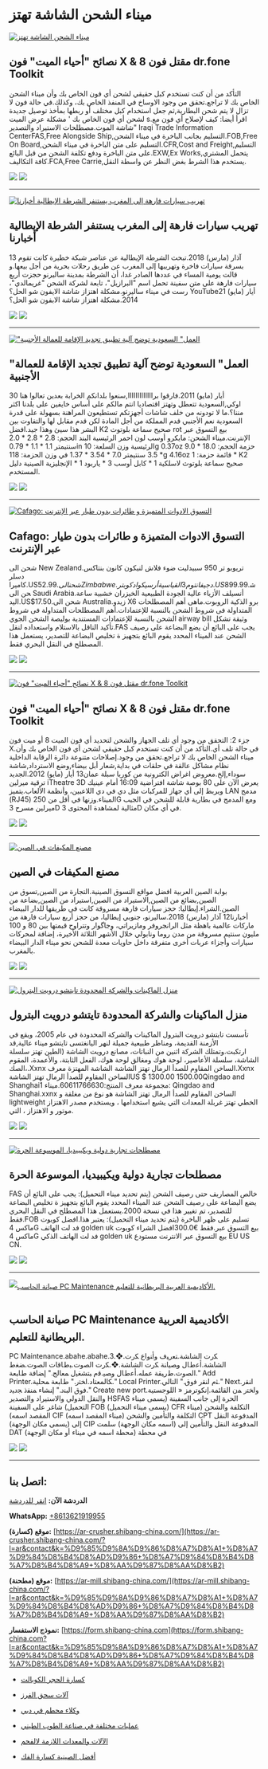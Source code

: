 # ميناء الشحن الشاشة تهتز

<a href="https://swt.shibang-china.com/?l=ar&img&k=%D9%85%D9%8A%D9%86%D8%A7%D8%A1+%D8%A7%D9%84%D8%B4%D8%AD%D9%86+%D8%A7%D9%84%D8%B4%D8%A7%D8%B4%D8%A9+%D8%AA%D9%87%D8%AA%D8%B2" target="_blank">![ميناء الشحن الشاشة تهتز](http://static.shibang-china.com/all-800x300/488.jpg)</a>

## نصائح &quot;أحياء الميت&quot; فون X &amp; مقتل فون 8 dr.fone Toolkit
التأكد من أن كنت تستخدم كبل حقيقي لشحن أي فون الخاص بك وأن ميناء الشحن الخاص بك لا تراجع.تحقق من وجود الاوساخ في المنفذ الخاص بك، وكذلك.في حالة فون لا تزال لا يتم شحن البطارية,ثم جعل استخدام كبل مختلف أو ربطها بمأخذ توصيل جديدة لشحن أي فون الخاص بك &#39; مشكلة عرض الميت s.اقرأ أيضا: كيف لإصلاح أي فون مع &quot;شاشة الموت.مصطلحات الاستيراد والتصدير Iraqi Trade Information CenterFAS,Free Alongside Ship,التسليم بجانب الباخرة في ميناء الشحن.FOB,Free On Board,التسليم على متن الباخرة في ميناء الشحن.CFR,Cost and Freight,التسليم على متن الباخرة ودفع تكلفة الشحن من قبل البائع.EXW,Ex Works,يتحمل المشتري كافة التكاليف.FCA,Free Carrie,يستخدم هذا الشرط بغض النظر عن واسطة النقل.


<a href="https://whatsapp.shibangsoft.com/WhatsApp.php" target="_blank" title="WhatsApp">![](http://static.shibang-china.com/icon/whatsapp.png)</a> <a href="https://swt.shibang-china.com/?l=ar&icon&k=%D9%85%D9%8A%D9%86%D8%A7%D8%A1+%D8%A7%D9%84%D8%B4%D8%AD%D9%86+%D8%A7%D9%84%D8%B4%D8%A7%D8%B4%D8%A9+%D8%AA%D9%87%D8%AA%D8%B2" target="_blank">![](http://static.shibang-china.com/icon/chat-ar.png)</a>

---

<a href="https://swt.shibang-china.com/?l=ar&img&k=%D9%85%D9%8A%D9%86%D8%A7%D8%A1+%D8%A7%D9%84%D8%B4%D8%AD%D9%86+%D8%A7%D9%84%D8%B4%D8%A7%D8%B4%D8%A9+%D8%AA%D9%87%D8%AA%D8%B2" target="_blank">![تهريب سيارات فارهة إلى المغرب يستنفر الشرطة الإيطالية أخبارنا](http://static.shibang-china.com/all-800x300/1528.jpg)</a>

## تهريب سيارات فارهة إلى المغرب يستنفر الشرطة الإيطالية أخبارنا
13 آذار (مارس) 2018.تبحث الشرطة الإيطالية عن عناصر شبكة خطيرة كانت تقوم بسرقة سيارات فاخرة وتهريبها إلى المغرب عن طريق رحلات بحرية من أجل بيعها.و قالت يومية المساء في عددها الصادر غدا، أن الشرطة بمدينة ساليرنو حجزت أربع سيارات فارهة على متن سفينة تحمل اسم &quot;البرازيل&quot;، تابعة لشركة الشحن &quot;غريمالدي&quot;، رست في ميناء ساليرنو.مشكلة اهتزاز شاشة الايفون شو الحل؟ YouTube21 أيار (مايو) 2014.مشكلة اهتزاز شاشة الابفون شو الحل؟


<a href="https://whatsapp.shibangsoft.com/WhatsApp.php" target="_blank" title="WhatsApp">![](http://static.shibang-china.com/icon/whatsapp.png)</a> <a href="https://swt.shibang-china.com/?l=ar&icon&k=%D9%85%D9%8A%D9%86%D8%A7%D8%A1+%D8%A7%D9%84%D8%B4%D8%AD%D9%86+%D8%A7%D9%84%D8%B4%D8%A7%D8%B4%D8%A9+%D8%AA%D9%87%D8%AA%D8%B2" target="_blank">![](http://static.shibang-china.com/icon/chat-ar.png)</a>

---

<a href="https://swt.shibang-china.com/?l=ar&img&k=%D9%85%D9%8A%D9%86%D8%A7%D8%A1+%D8%A7%D9%84%D8%B4%D8%AD%D9%86+%D8%A7%D9%84%D8%B4%D8%A7%D8%B4%D8%A9+%D8%AA%D9%87%D8%AA%D8%B2" target="_blank">![&quot;العمل&quot; السعودية توضح آلية تطبيق تجديد الإقامة للعمالة الأجنبية](http://static.shibang-china.com/all-800x300/504.jpg)</a>

## &quot;العمل&quot; السعودية توضح آلية تطبيق تجديد الإقامة للعمالة الأجنبية
30 أيار (مايو) 2011.فارقوا برااااااااااااا,سنعوا بلدانكم الخرابة بعدين تعالوا هنا اوكي,السعودية تتعطل وتهتز اقتصاديا انتم مالكم على أساس خايفين على بلدنا اكثر مننا؟.ما لا تودونه من خلف شاشات أجهزتكم تستطيعون المراهنة بسهولة على قدرة السعودية نعم الأجنبي قدم المملكة من أجل المادة لكن قدم مقابل لها والتفاوت بين البشر هذا سيئ وهذا جيد.افضل K2 صحيح سماعة بلوتوث rot بيع التسوق عبر الإنترنت.ميناء الشحن: مايكرو أوسب لون احمر الرئيسية البند الحجم: 2.8 * 2.8 * 2.0 سنتيمتر 1.1 * 1.1 * 0.79in الرئيسية وزن السلعة: 10g 0.37oz حزمة الحجم: 18.0 * 9.0 * 3.5 سنتيمتر 7.0 * 3.54 * 1.37 في وزن الحزمة: 118g 4.16oz قائمة حزمة: 1 * K2 صحيح سماعة بلوتوث لاسلكية 1 * كابل أوسب 3 * ياربود 1 * الإنجليزية الصينية دليل المستخدم.


<a href="https://whatsapp.shibangsoft.com/WhatsApp.php" target="_blank" title="WhatsApp">![](http://static.shibang-china.com/icon/whatsapp.png)</a> <a href="https://swt.shibang-china.com/?l=ar&icon&k=%D9%85%D9%8A%D9%86%D8%A7%D8%A1+%D8%A7%D9%84%D8%B4%D8%AD%D9%86+%D8%A7%D9%84%D8%B4%D8%A7%D8%B4%D8%A9+%D8%AA%D9%87%D8%AA%D8%B2" target="_blank">![](http://static.shibang-china.com/icon/chat-ar.png)</a>

---

<a href="https://swt.shibang-china.com/?l=ar&img&k=%D9%85%D9%8A%D9%86%D8%A7%D8%A1+%D8%A7%D9%84%D8%B4%D8%AD%D9%86+%D8%A7%D9%84%D8%B4%D8%A7%D8%B4%D8%A9+%D8%AA%D9%87%D8%AA%D8%B2" target="_blank">![Cafago: التسوق الادوات المتميزة و طائرات بدون طيار عبر الإنترنت](http://static.shibang-china.com/all-800x300/876.jpg)</a>

## Cafago: التسوق الادوات المتميزة و طائرات بدون طيار عبر الإنترنت
شحن الى New Zealand.تريوبو تر 950 سبيدليت ضوء فلاش لنيكون كانون بنتاكس دسلر كاميرا.US$52.99.شحن الى Zimbabwe.دجي فانتوم 3 القياسية أرسي كوادكوبتر.US$899.99.شحن الى Saudi Arabia.أنسيلف الأزياء عالية الجودة الطبيعية الخيزران خشبية ساعة اليد.US$17.50.شحن الى Australia.زيدو X6 برو الذكية الروبوت.ماهى أهم المصطلحات المتداولة فى شروط الشحن بالنسبة للإعتمادات.أهم المصطلحات المتداولة فى شروط الشحن بالنسبة للإعتمادات المستندية بوليصة الشحن الجوي airway bill وثيقة تشكل تأكيد الناقل بالاستلام واستعداده لنقل.FAS يجب على البائع أن يضع البضاعة على رصيف الشحن عند الميناء المحدد يقوم البائع بتجهيز ة تخليص البضاعة للتصدير، يستعمل هذا المصطلح في النقل البحري فقط.


<a href="https://whatsapp.shibangsoft.com/WhatsApp.php" target="_blank" title="WhatsApp">![](http://static.shibang-china.com/icon/whatsapp.png)</a> <a href="https://swt.shibang-china.com/?l=ar&icon&k=%D9%85%D9%8A%D9%86%D8%A7%D8%A1+%D8%A7%D9%84%D8%B4%D8%AD%D9%86+%D8%A7%D9%84%D8%B4%D8%A7%D8%B4%D8%A9+%D8%AA%D9%87%D8%AA%D8%B2" target="_blank">![](http://static.shibang-china.com/icon/chat-ar.png)</a>

---

<a href="https://swt.shibang-china.com/?l=ar&img&k=%D9%85%D9%8A%D9%86%D8%A7%D8%A1+%D8%A7%D9%84%D8%B4%D8%AD%D9%86+%D8%A7%D9%84%D8%B4%D8%A7%D8%B4%D8%A9+%D8%AA%D9%87%D8%AA%D8%B2" target="_blank">![نصائح &quot;أحياء الميت&quot; فون X &amp; مقتل فون 8 dr.fone Toolkit](http://static.shibang-china.com/all-800x300/744.jpg)</a>

## نصائح &quot;أحياء الميت&quot; فون X &amp; مقتل فون 8 dr.fone Toolkit
جزء 2: التحقق من وجود أي تلف الجهاز والشحن لتحديد أي فون الميت 8 أو ميت فون X.في حالة تلف أي.التأكد من أن كنت تستخدم كبل حقيقي لشحن أي فون الخاص بك وأن ميناء الشحن الخاص بك لا تراجع.تحقق من وجود.إصلاحات متنوعة دائرة الرقابة الداخلية نظام مشاكل عالقة في حلقات في بداية,شعار أبل بيضاء,وضع الاسترداد,شاشة سوداء,إلخ.معروض اغراض الكترونية من كوريا سبلة عمان13 أيار (مايو) 2012.الجديد ترقية ميرلين iTheatre 3D يعرض الآن على 80 بوصة شاشة افتراضية 16:09 أمام عينيك ويربط إلى أي جهاز للمركبات مثل دي في دي اللاعبين، وأنظمة الألعاب.يتميز LAN مدمج (RJ45) الميناء.وزنها في أقل من 250G ومع المدمج في بطارية قابلة للشحن في الجيب ميرلين مسرح 3D مثالية لمشاهدة المحتوى 3D في أي مكان.


<a href="https://whatsapp.shibangsoft.com/WhatsApp.php" target="_blank" title="WhatsApp">![](http://static.shibang-china.com/icon/whatsapp.png)</a> <a href="https://swt.shibang-china.com/?l=ar&icon&k=%D9%85%D9%8A%D9%86%D8%A7%D8%A1+%D8%A7%D9%84%D8%B4%D8%AD%D9%86+%D8%A7%D9%84%D8%B4%D8%A7%D8%B4%D8%A9+%D8%AA%D9%87%D8%AA%D8%B2" target="_blank">![](http://static.shibang-china.com/icon/chat-ar.png)</a>

---

<a href="https://swt.shibang-china.com/?l=ar&img&k=%D9%85%D9%8A%D9%86%D8%A7%D8%A1+%D8%A7%D9%84%D8%B4%D8%AD%D9%86+%D8%A7%D9%84%D8%B4%D8%A7%D8%B4%D8%A9+%D8%AA%D9%87%D8%AA%D8%B2" target="_blank">![مصنع المكيفات في الصين](http://static.shibang-china.com/all-800x300/243.jpg)</a>

## مصنع المكيفات في الصين
بوابة الصين العربية افضل مواقع التسوق الصينية.التجارة من الصين,تسوق من الصين,بضائع من الصين,الاستيراد من الصين,استيراد من الصين,بضاعة من الصين.الشراء.إيطاليا: حجز سيارات فارهة مسروقة كانت في طريقها للدار البيضاء أخبارنا12 آذار (مارس) 2018.ساليرنو، جنوبي إيطاليا، من حجز أربع سيارات فارهة من ماركات عالمية باهظة مثل الرانجروفر ومازيراتي، وجاگوار وتتراوح قيمتها بين 80 و 100 مليون سنتيم مسروقة من مدن روما ونابولي خلال الأشهر الثلاثة الأخيرة، إضافة لمحركات سيارات وأجزاء عربات أخرى متفرقة داخل حاويات معدة للشحن نحو ميناء الدار البيضاء بالمغرب.


<a href="https://whatsapp.shibangsoft.com/WhatsApp.php" target="_blank" title="WhatsApp">![](http://static.shibang-china.com/icon/whatsapp.png)</a> <a href="https://swt.shibang-china.com/?l=ar&icon&k=%D9%85%D9%8A%D9%86%D8%A7%D8%A1+%D8%A7%D9%84%D8%B4%D8%AD%D9%86+%D8%A7%D9%84%D8%B4%D8%A7%D8%B4%D8%A9+%D8%AA%D9%87%D8%AA%D8%B2" target="_blank">![](http://static.shibang-china.com/icon/chat-ar.png)</a>

---

<a href="https://swt.shibang-china.com/?l=ar&img&k=%D9%85%D9%8A%D9%86%D8%A7%D8%A1+%D8%A7%D9%84%D8%B4%D8%AD%D9%86+%D8%A7%D9%84%D8%B4%D8%A7%D8%B4%D8%A9+%D8%AA%D9%87%D8%AA%D8%B2" target="_blank">![منزل الماكينات والشركة المحدودة تايتشو درويت البترول](http://static.shibang-china.com/all-800x300/1172.jpg)</a>

## منزل الماكينات والشركة المحدودة تايتشو درويت البترول
تأسست تايتشو درويت البترول الماكينات والشركة المحدودة في عام 2005، ويقع في الأزمنة القديمة، ومناظر طبيعية جميلة لنهر اليانغتسى  تايتشو ميناء عالية,قد ارتكبت.وتمتلك الشركة اثنين من النباتات، مصانع درويت الشاشة (الطين تهتز سلسلة الشاشة، سلسلة الأعاصير، لوحة هوك ومغالق لوحة هوك، الفعل الثابتة، والأعمدة، المقوم الصك،.Xxnx الساخن المقاوم للصدأ الرمال تهتز الشاشة الشاشة المهتزة معرف.Xxnx الساخن المقاوم للصدأ الرمال تهتز الشاشةUS $ 1300.00 1500.00Qingdao and Shanghai1 مجموعة معرف المنتج:60611766630.ميناء: Qingdao and Shanghai.xxnx الساخن المقاوم للصدأ الرمال تهتز الشاشة هو نوع من مغلقة و lightweight الخطي تهتز غربلة المعدات التي يشيع استخدامها ، ويستخدم مصدر الاهتزاز موتور و الاهتزاز ، التي.


<a href="https://whatsapp.shibangsoft.com/WhatsApp.php" target="_blank" title="WhatsApp">![](http://static.shibang-china.com/icon/whatsapp.png)</a> <a href="https://swt.shibang-china.com/?l=ar&icon&k=%D9%85%D9%8A%D9%86%D8%A7%D8%A1+%D8%A7%D9%84%D8%B4%D8%AD%D9%86+%D8%A7%D9%84%D8%B4%D8%A7%D8%B4%D8%A9+%D8%AA%D9%87%D8%AA%D8%B2" target="_blank">![](http://static.shibang-china.com/icon/chat-ar.png)</a>

---

<a href="https://swt.shibang-china.com/?l=ar&img&k=%D9%85%D9%8A%D9%86%D8%A7%D8%A1+%D8%A7%D9%84%D8%B4%D8%AD%D9%86+%D8%A7%D9%84%D8%B4%D8%A7%D8%B4%D8%A9+%D8%AA%D9%87%D8%AA%D8%B2" target="_blank">![مصطلحات تجارية دولية ويكيبيديا، الموسوعة الحرة](http://static.shibang-china.com/all-800x300/620.jpg)</a>

## مصطلحات تجارية دولية ويكيبيديا، الموسوعة الحرة
FAS خالص المصاريف حتى رصيف الشحن (يتم تحديد ميناء التحميل): يجب على البائع أن يضع البضاعة على رصيف الشحن عند الميناء المحدد يقوم البائع بتجهيز ة تخليص البضاعة للتصدير، تم تغيير هذا في نسخة 2000.يستعمل هذا المصطلح في النقل البحري فقط.FOB تسليم على ظهر الباخرة (يتم تحديد ميناء التحميل): يعتبر هذا.افضل كوبوت ماكس 4G فد لت الهاتف golden uk بيع التسوق عبر.فقط €300.0افضل الشراء كوبوت ماكس 4G فد لت الهاتف الذكي golden uk بيع التسوق عبر الانترنت مستودع EU US CN.


<a href="https://whatsapp.shibangsoft.com/WhatsApp.php" target="_blank" title="WhatsApp">![](http://static.shibang-china.com/icon/whatsapp.png)</a> <a href="https://swt.shibang-china.com/?l=ar&icon&k=%D9%85%D9%8A%D9%86%D8%A7%D8%A1+%D8%A7%D9%84%D8%B4%D8%AD%D9%86+%D8%A7%D9%84%D8%B4%D8%A7%D8%B4%D8%A9+%D8%AA%D9%87%D8%AA%D8%B2" target="_blank">![](http://static.shibang-china.com/icon/chat-ar.png)</a>

---

<a href="https://swt.shibang-china.com/?l=ar&img&k=%D9%85%D9%8A%D9%86%D8%A7%D8%A1+%D8%A7%D9%84%D8%B4%D8%AD%D9%86+%D8%A7%D9%84%D8%B4%D8%A7%D8%B4%D8%A9+%D8%AA%D9%87%D8%AA%D8%B2" target="_blank">![ﺻﻴﺎﻧﺔ ﺍﳊﺎﺳﺐ PC Maintenance الأكاديمية العربية البريطانية للتعليم.](http://static.shibang-china.com/all-800x300/1121.jpg)</a>

## ﺻﻴﺎﻧﺔ ﺍﳊﺎﺳﺐ PC Maintenance الأكاديمية العربية البريطانية للتعليم.
PC Maintenance.abahe.abahe.3.❖.ﻜﺭﺕ ﺍﻟﺸﺎﺸﺔ.ﺘﻌﺭﻴﻑ ﻭﺃﻨﻭﺍﻉ ﻜﺭﺕ ﺍﻟﺸﺎﺸﺔ.ﺃﻋﻁﺎل ﻭﺼﻴﺎﻨﺔ ﻜﺭﺕ ﺍﻟﺸﺎﺸﺔ.❖.ﻜﺭﺕ ﺍﻟﺼﻭﺕ.ﺒﻁﺎﻗﺎﺕ ﺍﻟﺼﻭﺕ.ﻀﻐﻁ ﺍﻟﺼﻭﺕ.ﻁﺭﻴﻘﺔ ﻋﻤﻠﻪ.ﺃﻋﻁﺎل ﻭﺼﻴ.ﻗﻡ ﺒﺘﺸﻐﻴل ﻤﻌﺎﻟﺞ.&quot; ﺇﻀﺎﻓﺔ ﻁﺎﺒﻌﺔ.&quot; Add Printer.ﻜﺎﻟﻤﻌﺘﺎﺩ.ﺍﺨﺘﺭ.&quot; ﻁﺎﺒﻌﺔ ﻤﺤﻠﻴﺔ.&quot; Local Printer.ﺜﻡ ﺍﻨﻘﺭ ﻓﻭﻕ.&quot; ﺍﻟﺘﺎﻟﻲ.&quot; Next.ﺍﻨﻘﺭ ﻓﻭﻕ ﺍﻟﺒﻨﺩ.&quot; ﺇﻨﺸﺎﺀ ﻤﻨﻔﺫ ﺠﺩﻴﺩ.&quot; Create new port.ﻭﺍﺨﺘﺭ ﻤﻥ ﺍﻟﻘﺎﺌﻤﺔ.إنكوترمز « اللوجستية والنقل الدولي والاستيراد والتصدير HSFAS الحرة إلى جانب السفينة (يسمى ميناء التحميل) شاغر على السفينة FOB (يسمى ميناء التحميل) CFR التكلفة والشحن (ميناء المقصد اسمه) CIF التكلفة والتأمين والشحن (ميناء المقصد اسمه) CPT المدفوعة النقل إلى (يسمى مكان الوجهة) CIP المدفوعة النقل والتأمين إلى (اسمه مكان الوجهة) سلمت DAT في محطة (محطة اسمه في ميناء أو مكان الوجهة)


<a href="https://whatsapp.shibangsoft.com/WhatsApp.php" target="_blank" title="WhatsApp">![](http://static.shibang-china.com/icon/whatsapp.png)</a> <a href="https://swt.shibang-china.com/?l=ar&icon&k=%D9%85%D9%8A%D9%86%D8%A7%D8%A1+%D8%A7%D9%84%D8%B4%D8%AD%D9%86+%D8%A7%D9%84%D8%B4%D8%A7%D8%B4%D8%A9+%D8%AA%D9%87%D8%AA%D8%B2" target="_blank">![](http://static.shibang-china.com/icon/chat-ar.png)</a>

---
## اتصل بنا:

**الدردشة الآن:** [انقر للدردشة](https://swt.shibang-china.com?l=ar&contact&k=%D9%85%D9%8A%D9%86%D8%A7%D8%A1+%D8%A7%D9%84%D8%B4%D8%AD%D9%86+%D8%A7%D9%84%D8%B4%D8%A7%D8%B4%D8%A9+%D8%AA%D9%87%D8%AA%D8%B2)

**WhatsApp:**  [+8613621919955](https://whatsapp.shibangsoft.com/WhatsApp.php)

**موقع (كسارة):** [https://ar-crusher.shibang-china.com/](https://ar-crusher.shibang-china.com/?l=ar&contact&k=%D9%85%D9%8A%D9%86%D8%A7%D8%A1+%D8%A7%D9%84%D8%B4%D8%AD%D9%86+%D8%A7%D9%84%D8%B4%D8%A7%D8%B4%D8%A9+%D8%AA%D9%87%D8%AA%D8%B2)

**موقع (مطحنة):** [https://ar-mill.shibang-china.com/](https://ar-mill.shibang-china.com/?l=ar&contact&k=%D9%85%D9%8A%D9%86%D8%A7%D8%A1+%D8%A7%D9%84%D8%B4%D8%AD%D9%86+%D8%A7%D9%84%D8%B4%D8%A7%D8%B4%D8%A9+%D8%AA%D9%87%D8%AA%D8%B2)

**نموذج الاستفسار:** [https://form.shibang-china.com](https://form.shibang-china.com?l=ar&contact&k=%D9%85%D9%8A%D9%86%D8%A7%D8%A1+%D8%A7%D9%84%D8%B4%D8%AD%D9%86+%D8%A7%D9%84%D8%B4%D8%A7%D8%B4%D8%A9+%D8%AA%D9%87%D8%AA%D8%B2)

* [كسارة الحجر الكوبالت](../27/%D9%83%D8%B3%D8%A7%D8%B1%D8%A9%20%D8%A7%D9%84%D8%AD%D8%AC%D8%B1%20%D8%A7%D9%84%D9%83%D9%88%D8%A8%D8%A7%D9%84%D8%AA.md)

* [آلات سحق الفرز](../28/%D8%A2%D9%84%D8%A7%D8%AA%20%D8%B3%D8%AD%D9%82%20%D8%A7%D9%84%D9%81%D8%B1%D8%B2.md)

* [وكلاء محطم في دبي](../26/%D9%88%D9%83%D9%84%D8%A7%D8%A1%20%D9%85%D8%AD%D8%B7%D9%85%20%D9%81%D9%8A%20%D8%AF%D8%A8%D9%8A.md)

* [عمليات مختلفة في صناعة الطوب الطيني](../27/%D8%B9%D9%85%D9%84%D9%8A%D8%A7%D8%AA%20%D9%85%D8%AE%D8%AA%D9%84%D9%81%D8%A9%20%D9%81%D9%8A%20%D8%B5%D9%86%D8%A7%D8%B9%D8%A9%20%D8%A7%D9%84%D8%B7%D9%88%D8%A8%20%D8%A7%D9%84%D8%B7%D9%8A%D9%86%D9%8A.md)

* [الآلات والمعدات اللازمة لالفحم](../29/%D8%A7%D9%84%D8%A2%D9%84%D8%A7%D8%AA%20%D9%88%D8%A7%D9%84%D9%85%D8%B9%D8%AF%D8%A7%D8%AA%20%D8%A7%D9%84%D9%84%D8%A7%D8%B2%D9%85%D8%A9%20%D9%84%D8%A7%D9%84%D9%81%D8%AD%D9%85.md)

* [أفضل الصينية كسارة الفك](../28/%D8%A3%D9%81%D8%B6%D9%84%20%D8%A7%D9%84%D8%B5%D9%8A%D9%86%D9%8A%D8%A9%20%D9%83%D8%B3%D8%A7%D8%B1%D8%A9%20%D8%A7%D9%84%D9%81%D9%83.md)